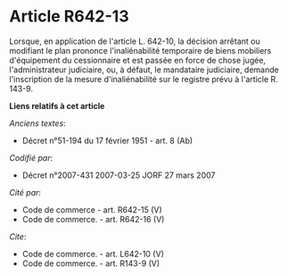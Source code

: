 # Article R642-13

Lorsque, en application de l'article L. 642-10, la décision arrêtant ou modifiant le plan prononce l'inaliénabilité
temporaire de biens mobiliers d'équipement du cessionnaire et est passée en force de chose jugée, l'administrateur
judiciaire, ou, à défaut, le mandataire judiciaire, demande l'inscription de la mesure d'inaliénabilité sur le registre prévu
à l'article R. 143-9.

**Liens relatifs à cet article**

_Anciens textes_:

  - Décret n°51-194 du 17 février 1951 - art. 8 (Ab)

_Codifié par_:

  - Décret n°2007-431 2007-03-25 JORF 27 mars 2007

_Cité par_:

  - Code de commerce - art. R642-15 (V)
  - Code de commerce. - art. R642-16 (V)

_Cite_:

  - Code de commerce. - art. L642-10 (V)
  - Code de commerce. - art. R143-9 (V)
